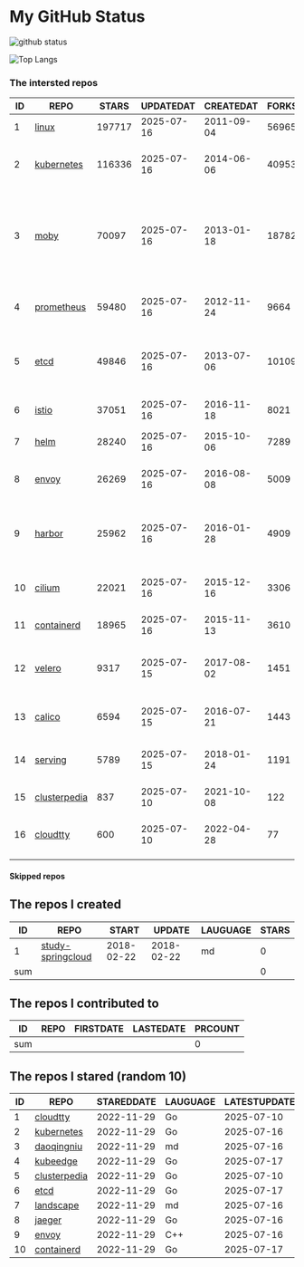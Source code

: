 # My GitHub Status

<img src="https://github-readme-stats-1.yihong0618.vercel.app/api?username=daoqingniu&show_icons=true&&&hide_title=true&count_private=true" alt="github status" />

![Top Langs](https://github-readme-stats-1.yihong0618.vercel.app/api/top-langs/?username=daoqingniu&layout=compact)

<!--START_SECTION:github_repos-->
### The intersted repos
| ID |                              REPO                               | STARS  | UPDATEDAT  | CREATEDAT  | FORKSCOUNT |                                                DESCRIPTIONS                                                |
|----|-----------------------------------------------------------------|--------|------------|------------|------------|------------------------------------------------------------------------------------------------------------|
|  1 | [linux](https://github.com/torvalds/linux)                      | 197717 | 2025-07-16 | 2011-09-04 |      56965 | Linux kernel source tree                                                                                   |
|  2 | [kubernetes](https://github.com/kubernetes/kubernetes)          | 116336 | 2025-07-16 | 2014-06-06 |      40953 | Production-Grade Container Scheduling and Management                                                       |
|  3 | [moby](https://github.com/moby/moby)                            |  70097 | 2025-07-16 | 2013-01-18 |      18782 | The Moby Project - a collaborative project for the container ecosystem to assemble container-based systems |
|  4 | [prometheus](https://github.com/prometheus/prometheus)          |  59480 | 2025-07-16 | 2012-11-24 |       9664 | The Prometheus monitoring system and time series database.                                                 |
|  5 | [etcd](https://github.com/etcd-io/etcd)                         |  49846 | 2025-07-16 | 2013-07-06 |      10109 | Distributed reliable key-value store for the most critical data of a distributed system                    |
|  6 | [istio](https://github.com/istio/istio)                         |  37051 | 2025-07-16 | 2016-11-18 |       8021 | Connect, secure, control, and observe services.                                                            |
|  7 | [helm](https://github.com/helm/helm)                            |  28240 | 2025-07-16 | 2015-10-06 |       7289 | The Kubernetes Package Manager                                                                             |
|  8 | [envoy](https://github.com/envoyproxy/envoy)                    |  26269 | 2025-07-16 | 2016-08-08 |       5009 | Cloud-native high-performance edge/middle/service proxy                                                    |
|  9 | [harbor](https://github.com/goharbor/harbor)                    |  25962 | 2025-07-16 | 2016-01-28 |       4909 | An open source trusted cloud native registry project that stores, signs, and scans content.                |
| 10 | [cilium](https://github.com/cilium/cilium)                      |  22021 | 2025-07-16 | 2015-12-16 |       3306 | eBPF-based Networking, Security, and Observability                                                         |
| 11 | [containerd](https://github.com/containerd/containerd)          |  18965 | 2025-07-16 | 2015-11-13 |       3610 | An open and reliable container runtime                                                                     |
| 12 | [velero](https://github.com/vmware-tanzu/velero)                |   9317 | 2025-07-15 | 2017-08-02 |       1451 | Backup and migrate Kubernetes applications and their persistent volumes                                    |
| 13 | [calico](https://github.com/projectcalico/calico)               |   6594 | 2025-07-15 | 2016-07-21 |       1443 | Cloud native networking and network security                                                               |
| 14 | [serving](https://github.com/knative/serving)                   |   5789 | 2025-07-15 | 2018-01-24 |       1191 | Kubernetes-based, scale-to-zero, request-driven compute                                                    |
| 15 | [clusterpedia](https://github.com/clusterpedia-io/clusterpedia) |    837 | 2025-07-10 | 2021-10-08 |        122 | The Encyclopedia of Kubernetes clusters                                                                    |
| 16 | [cloudtty](https://github.com/cloudtty/cloudtty)                |    600 | 2025-07-10 | 2022-04-28 |         77 | A Friendly Kubernetes CloudShell (Web Terminal) !                                                          |



#### Skipped repos
<!--END_SECTION:github_repos-->

<!--START_SECTION:my_github-->
## The repos I created
| ID  |                                 REPO                                 |   START    |   UPDATE   | LAUGUAGE | STARS |
|-----|----------------------------------------------------------------------|------------|------------|----------|-------|
|   1 | [study-springcloud](https://github.com/daoqingniu/study-springcloud) | 2018-02-22 | 2018-02-22 | md       |     0 |
| sum |                                                                      |            |            |          |     0 |

## The repos I contributed to
| ID  | REPO | FIRSTDATE | LASTEDATE | PRCOUNT |
|-----|------|-----------|-----------|---------|
| sum |      |           |           |       0 |

## The repos I stared (random 10)
| ID |                              REPO                               | STAREDDATE | LAUGUAGE | LATESTUPDATE |
|----|-----------------------------------------------------------------|------------|----------|--------------|
|  1 | [cloudtty](https://github.com/cloudtty/cloudtty)                | 2022-11-29 | Go       | 2025-07-10   |
|  2 | [kubernetes](https://github.com/kubernetes/kubernetes)          | 2022-11-29 | Go       | 2025-07-16   |
|  3 | [daoqingniu](https://github.com/daoqingniu/daoqingniu)          | 2022-11-29 | md       | 2025-07-16   |
|  4 | [kubeedge](https://github.com/kubeedge/kubeedge)                | 2022-11-29 | Go       | 2025-07-17   |
|  5 | [clusterpedia](https://github.com/clusterpedia-io/clusterpedia) | 2022-11-29 | Go       | 2025-07-10   |
|  6 | [etcd](https://github.com/etcd-io/etcd)                         | 2022-11-29 | Go       | 2025-07-17   |
|  7 | [landscape](https://github.com/cncf/landscape)                  | 2022-11-29 | md       | 2025-07-16   |
|  8 | [jaeger](https://github.com/jaegertracing/jaeger)               | 2022-11-29 | Go       | 2025-07-16   |
|  9 | [envoy](https://github.com/envoyproxy/envoy)                    | 2022-11-29 | C++      | 2025-07-16   |
| 10 | [containerd](https://github.com/containerd/containerd)          | 2022-11-29 | Go       | 2025-07-17   |

<!--END_SECTION:my_github-->
